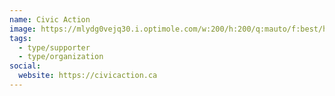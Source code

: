 ```yaml
---
name: Civic Action
image: https://mlydg0vejq30.i.optimole.com/w:200/h:200/q:mauto/f:best/https://civictech.ca/wp-content/uploads/2016/08/civic-action.png
tags:
  - type/supporter
  - type/organization
social:
  website: https://civicaction.ca
---
```

